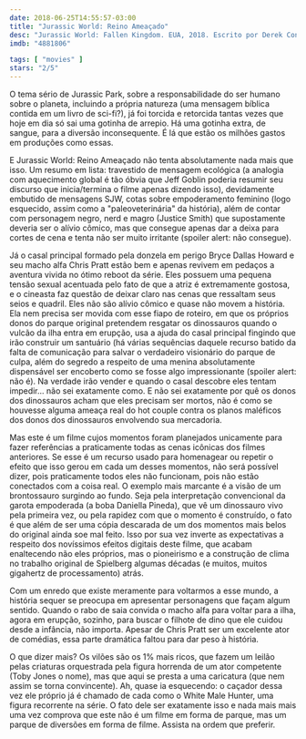 ```yaml
---
date: 2018-06-25T14:55:57-03:00
title: "Jurassic World: Reino Ameaçado"
desc: "Jurassic World: Fallen Kingdom. EUA, 2018. Escrito por Derek Connolly e Colin Trevorrow baseado nos personagens de Michael Crichton. Dirigido por J.A. Bayona. Com Chris Pratt, Bryce Dallas Howard, Rafe Spall."
imdb: "4881806"

tags: [ "movies" ]
stars: "2/5"
---
```

O tema sério de Jurassic Park, sobre a responsabilidade do ser humano sobre o planeta, incluindo a própria natureza (uma mensagem bíblica contida em um livro de sci-fi?), já foi torcida e retorcida tantas vezes que hoje em dia só sai uma gotinha de arrepio. Há uma gotinha extra, de sangue, para a diversão inconsequente. É lá que estão os milhões gastos em produções como essas.

E Jurassic World: Reino Ameaçado não tenta absolutamente nada mais que isso. Um resumo em lista: travestido de mensagem ecológica (a analogia com aquecimento global é tão óbvia que Jeff Goblin poderia resumir seu discurso que inicia/termina o filme apenas dizendo isso), devidamente embutido de mensagens SJW, cotas sobre empoderamento feminino (logo esquecido, assim como a "paleoveterinária" da história), além de contar com personagem negro, nerd e magro (Justice Smith) que supostamente deveria ser o alívio cômico, mas que consegue apenas dar a deixa para cortes de cena e tenta não ser muito irritante (spoiler alert: não consegue).

Já o casal principal formado pela donzela em perigo Bryce Dallas Howard e seu macho alfa Chris Pratt estão bem e apenas revivem em pedaços a aventura vivida no ótimo reboot da série. Eles possuem uma pequena tensão sexual acentuada pelo fato de que a atriz é extremamente gostosa, e o cineasta faz questão de deixar claro nas cenas que ressaltam seus seios e quadril. Eles não são alívio cômico e quase não movem a história. Ela nem precisa ser movida com esse fiapo de roteiro, em que os próprios donos do parque original pretendem resgatar os dinossauros quando o vulcão da ilha entra em erupção, usa a ajuda do casal principal fingindo que irão construir um santuário (há várias sequências daquele recurso batido da falta de comunicação para salvar o verdadeiro visionário do parque de culpa, além do segredo a respeito de uma menina absolutamente dispensável ser encoberto como se fosse algo impressionante (spoiler alert: não é). Na verdade irão vender e quando o casal descobre eles tentam impedir... não sei exatamente como. E não sei exatamente por quê os donos dos dinossauros acham que eles precisam ser mortos, não é como se houvesse alguma ameaça real do hot couple contra os planos maléficos dos donos dos dinossauros envolvendo sua mercadoria.

Mas este é um filme cujos momentos foram planejados unicamente para fazer referências a praticamente todas as cenas icônicas dos filmes anteriores. Se esse é um recurso usado para homenagear ou repetir o efeito que isso gerou em cada um desses momentos, não será possível dizer, pois praticamente todos eles não funcionam, pois não estão conectados com a coisa real. O exemplo mais marcante é a visão de um brontossauro surgindo ao fundo. Seja pela interpretação convencional da garota empoderada (a boba Daniella Pineda), que vê um dinossauro vivo pela primeira vez, ou pela rapidez com que o momento é construído, o fato é que além de ser uma cópia descarada de um dos momentos mais belos do original ainda soe mal feito. Isso por sua vez inverte as expectativas a respeito dos novíssimos efeitos digitais deste filme, que acabam enaltecendo não eles próprios, mas o pioneirismo e a construção de clima no trabalho original de Spielberg algumas décadas (e muitos, muitos gigahertz de processamento) atrás.

Com um enredo que existe meramente para voltarmos a esse mundo, a história sequer se preocupa em apresentar personagens que façam algum sentido. Quando o rabo de saia convida o macho alfa para voltar para a ilha, agora em erupção, sozinho, para buscar o filhote de dino que ele cuidou desde a infância, não importa. Apesar de Chris Pratt ser um excelente ator de comédias, essa parte dramática faltou para dar peso à história.

O que dizer mais? Os vilões são os 1% mais ricos, que fazem um leilão pelas criaturas orquestrada pela figura horrenda de um ator competente (Toby Jones o nome), mas que aqui se presta a uma caricatura (que nem assim se torna convincente). Ah, quase ia esquecendo: o caçador dessa vez ele próprio já é chamado de cada como o White Male Hunter, uma figura recorrente na série. O fato dele ser exatamente isso e nada mais mais uma vez comprova que este não é um filme em forma de parque, mas um parque de diversões em forma de filme. Assista na ordem que preferir.
